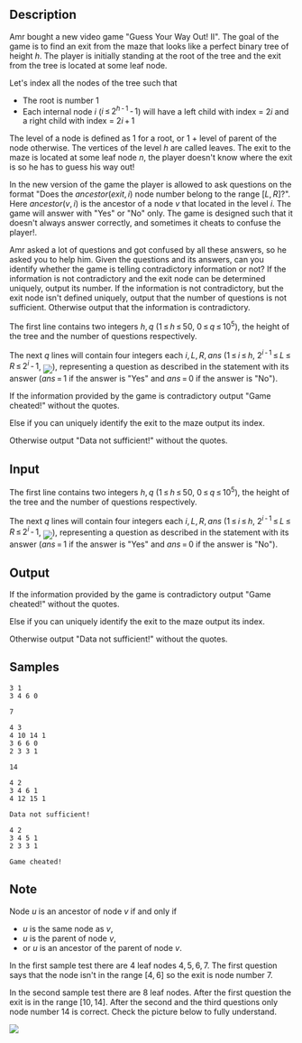 ## Description

<div><p>Amr bought a new video game "Guess Your Way Out! II". The goal of the game is to find an exit from the maze that looks like a perfect binary tree of height <span class="tex-span"><i>h</i></span>. The player is initially standing at the root of the tree and the exit from the tree is located at some leaf node.</p><p>Let's index all the nodes of the tree such that </p><ul> <li> The root is number <span class="tex-span">1</span> </li><li> Each internal node <span class="tex-span"><i>i</i></span> (<span class="tex-span"><i>i</i> ≤ 2<sup class="upper-index"><i>h</i> - 1</sup> - 1</span>) will have a left child with index = <span class="tex-span">2<i>i</i></span> and a right child with index = <span class="tex-span">2<i>i</i> + 1</span> </li></ul><p>The level of a node is defined as <span class="tex-span">1</span> for a root, or <span class="tex-span">1</span> + level of parent of the node otherwise. The vertices of the level <span class="tex-span"><i>h</i></span> are called leaves. The exit to the maze is located at some leaf node <span class="tex-span"><i>n</i></span>, the player doesn't know where the exit is so he has to guess his way out! </p><p>In the new version of the game the player is allowed to ask questions on the format "Does the <span class="tex-span"><i>ancestor</i>(<i>exit</i>, <i>i</i>)</span> node number belong to the range <span class="tex-span">[<i>L</i>, <i>R</i>]</span>?". Here <span class="tex-span"><i>ancestor</i>(<i>v</i>, <i>i</i>)</span> is the ancestor of a node <span class="tex-span"><i>v</i></span> that located in the level <span class="tex-span"><i>i</i></span>. The game will answer with "Yes" or "No" only. The game is designed such that it doesn't always answer correctly, and sometimes it cheats to confuse the player!.</p><p>Amr asked a lot of questions and got confused by all these answers, so he asked you to help him. Given the questions and its answers, can you identify whether the game is telling contradictory information or not? If the information is not contradictory and the exit node can be determined uniquely, output its number. If the information is not contradictory, but the exit node isn't defined uniquely, output that the number of questions is not sufficient. Otherwise output that the information is contradictory.</p></div><div class="input-specification"><p>The first line contains two integers <span class="tex-span"><i>h</i>, <i>q</i></span> (<span class="tex-span">1 ≤ <i>h</i> ≤ 50</span>, <span class="tex-span">0 ≤ <i>q</i> ≤ 10<sup class="upper-index">5</sup></span>), the height of the tree and the number of questions respectively.</p><p>The next <span class="tex-span"><i>q</i></span> lines will contain four integers each <span class="tex-span"><i>i</i>, <i>L</i>, <i>R</i>, <i>ans</i></span> (<span class="tex-span">1 ≤ <i>i</i> ≤ <i>h</i></span>, <span class="tex-span">2<sup class="upper-index"><i>i</i> - 1</sup> ≤ <i>L</i> ≤ <i>R</i> ≤ 2<sup class="upper-index"><i>i</i></sup> - 1</span>, <img align="middle" class="tex-formula" src="./27474/file/7F150XCV.png" style="max-width: 100.0%;max-height: 100.0%;">), representing a question as described in the statement with its answer (<span class="tex-span"><i>ans</i> = 1</span> if the answer is "Yes" and <span class="tex-span"><i>ans</i> = 0</span> if the answer is "No").</p></div><div class="output-specification"><p>If the information provided by the game is contradictory output "Game cheated!" without the quotes.</p><p>Else if you can uniquely identify the exit to the maze output its index. </p><p>Otherwise output "Data not sufficient!" without the quotes.</p></div>


## Input

<p>The first line contains two integers <span class="tex-span"><i>h</i>, <i>q</i></span> (<span class="tex-span">1 ≤ <i>h</i> ≤ 50</span>, <span class="tex-span">0 ≤ <i>q</i> ≤ 10<sup class="upper-index">5</sup></span>), the height of the tree and the number of questions respectively.</p><p>The next <span class="tex-span"><i>q</i></span> lines will contain four integers each <span class="tex-span"><i>i</i>, <i>L</i>, <i>R</i>, <i>ans</i></span> (<span class="tex-span">1 ≤ <i>i</i> ≤ <i>h</i></span>, <span class="tex-span">2<sup class="upper-index"><i>i</i> - 1</sup> ≤ <i>L</i> ≤ <i>R</i> ≤ 2<sup class="upper-index"><i>i</i></sup> - 1</span>, <img align="middle" class="tex-formula" src="./27474/file/7F150XCV.png" style="max-width: 100.0%;max-height: 100.0%;">), representing a question as described in the statement with its answer (<span class="tex-span"><i>ans</i> = 1</span> if the answer is "Yes" and <span class="tex-span"><i>ans</i> = 0</span> if the answer is "No").</p>


## Output

<p>If the information provided by the game is contradictory output "Game cheated!" without the quotes.</p><p>Else if you can uniquely identify the exit to the maze output its index. </p><p>Otherwise output "Data not sufficient!" without the quotes.</p>


## Samples

```input1
3 1
3 4 6 0

```

```output1
7
```






```input2
4 3
4 10 14 1
3 6 6 0
2 3 3 1

```

```output2
14
```






```input3
4 2
3 4 6 1
4 12 15 1

```

```output3
Data not sufficient!
```






```input4
4 2
3 4 5 1
2 3 3 1

```

```output4
Game cheated!
```




## Note

<p>Node <span class="tex-span"><i>u</i></span> is an ancestor of node <span class="tex-span"><i>v</i></span> if and only if </p><ul> <li> <span class="tex-span"><i>u</i></span> is the same node as <span class="tex-span"><i>v</i></span>, </li><li> <span class="tex-span"><i>u</i></span> is the parent of node <span class="tex-span"><i>v</i></span>, </li><li> or <span class="tex-span"><i>u</i></span> is an ancestor of the parent of node <span class="tex-span"><i>v</i></span>. </li></ul><p>In the first sample test there are <span class="tex-span">4</span> leaf nodes <span class="tex-span">4, 5, 6, 7</span>. The first question says that the node isn't in the range <span class="tex-span">[4, 6]</span> so the exit is node number <span class="tex-span">7</span>.</p><p>In the second sample test there are <span class="tex-span">8</span> leaf nodes. After the first question the exit is in the range <span class="tex-span">[10, 14]</span>. After the second and the third questions only node number <span class="tex-span">14</span> is correct. Check the picture below to fully understand.</p><p><img class="tex-graphics" src="./27474/file/OPlA2yxd.png" style="max-width: 100.0%;max-height: 100.0%;"></p>

